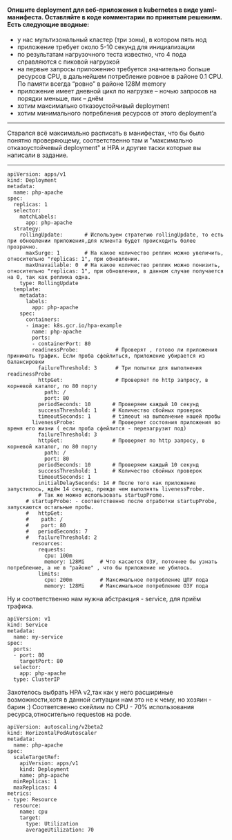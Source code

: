 #### Опишите deployment для веб-приложения в kubernetes в виде yaml-манифеста. Оставляйте в коде комментарии по принятым решениям. Есть следующие вводные:

- у нас мультизональный кластер (три зоны), в котором пять нод
- приложение требует около 5-10 секунд для инициализации
- по результатам нагрузочного теста известно, что 4 пода справляются с пиковой нагрузкой
- на первые запросы приложению требуется значительно больше ресурсов CPU, в дальнейшем потребление ровное в районе 0.1 CPU. По памяти всегда “ровно” в районе 128M memory
- приложение имеет дневной цикл по нагрузке – ночью запросов на порядки меньше, пик – днём
- хотим максимально отказоустойчивый deployment
- хотим минимального потребления ресурсов от этого deployment’а

____
Старался всё максимально расписать в манифестах, что бы было понятно проверяющему, соответственно там и "максимально отказоустойчевый deployment" и HPA 
и другие таски которые вы написали в задание.  
____
```
apiVersion: apps/v1
kind: Deployment
metadata:
  name: php-apache
spec:
  replicas: 1
  selector:
    matchLabels:
      app: php-apache
  strategy:
    rollingUpdate:       # Используем стратегию rollingUpdate, то есть при обновлении приложения,для клиента будет происходить более прозрачно.
      maxSurge: 1        # На какое количество реплик можно увеличить, относительно "replicas: 1", при обновлении.
      maxUnavailable: 0  # На какое количество реплик можно понизить, относительно "replicas: 1", при обновлении, в данном случае получается на 0, так как реплика одна.
    type: RollingUpdate
  template:
    metadata:
      labels:
        app: php-apache
    spec:
      containers:
      - image: k8s.gcr.io/hpa-example
        name: php-apache
        ports:
        - containerPort: 80
        readinessProbe:            # Проверят , готово ли приложения принимать трафик. Если проба сфейлиться, приложение убирается из балансировки
          failureThreshold: 3      # Три попытки для выполнения readinessProbe
          httpGet:                 # Проверяет по http запросу, в корневой каталог, по 80 порту
            path: /
            port: 80
          periodSeconds: 10       # Проверяем каждый 10 секунд
          successThreshold: 1     # Количество сбойных проверок
          timeoutSeconds: 1       # timeout на выполнение нашей пробы
        livenessProbe:            # Проверяет состояния приложения во время его жизни ( если проба сфейлится - перезагрузит под)
          failureThreshold: 3
          httpGet:                # Проверяет по http запросу, в корневой каталог, по 80 порту
            path: /
            port: 80
          periodSeconds: 10       # Проверяем каждый 10 секунд
          successThreshold: 1     # Количество сбойных проверок
          timeoutSeconds: 1
          initialDelaySeconds: 14 # После того как приложение запустилось, ждём 14 секунд, прежде чем выполнять livenessProbe.
          # Так же можно использовать startupProme.
      # startupProbe: - соответственно после отработки startupProbe, запускаются остальные пробы.
      #   httpGet:
      #    path: /
      #    port: 80
      #   periodSeconds: 7
      #   failureThreshold: 2
        resources:
          requests:
            cpu: 100m
            memory: 128Mi     # Что касается ОЗУ, поточнее бы узнать потребление, а не в "районе" , что бы приложение не убилось.
          limits:
            cpu: 200m         # Максимальное потребление ЦПУ пода
            memory: 128Mi     # Максимальное потребление ОЗУ пода
```


Ну и соответственно нам нужна абстракция - service, для приём трафика.
```
apiVersion: v1
kind: Service
metadata:
  name: my-service
spec:
  ports:
  - port: 80
    targetPort: 80
  selector:
    app: php-apache
  type: ClusterIP
  ```



Захотелось выбрать HPA v2,так как у него расшириные возможности,хотя в данной ситуации нам это не к чему, но хозяин - барин :)
Соответсвенно скейлим по CPU - 70% использования ресурса,относительно requestов на pode.
```
apiVersion: autoscaling/v2beta2 
kind: HorizontalPodAutoscaler    
metadata:
  name: php-apache
spec:
  scaleTargetRef:
    apiVersion: apps/v1
    kind: Deployment
    name: php-apache
  minReplicas: 1
  maxReplicas: 4
metrics:
- type: Resource
  resource:
    name: cpu
    target:
      type: Utilization
      averageUtilization: 70
 ```





